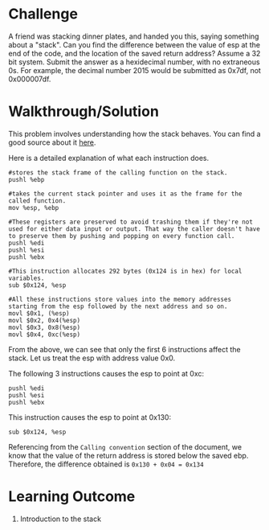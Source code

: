 # Challenge

A friend was stacking dinner plates, and handed you this, saying something about a "stack". Can you find the difference between the value of esp at the end of the code, and the location of the saved return address? Assume a 32 bit system. Submit the answer as a hexidecimal number, with no extraneous 0s. For example, the decimal number 2015 would be submitted as 0x7df, not 0x000007df.

# Walkthrough/Solution

This problem involves understanding how the stack behaves. You can find a good source about it [here](http://flint.cs.yale.edu/cs421/papers/x86-asm/asm.html). </br>

Here is a detailed explanation of what each instruction does. </br>

```
#stores the stack frame of the calling function on the stack.
pushl %ebp 

#takes the current stack pointer and uses it as the frame for the called function.
mov %esp, %ebp

#These registers are preserved to avoid trashing them if they're not used for either data input or output. That way the caller doesn't have to preserve them by pushing and popping on every function call.
pushl %edi
pushl %esi
pushl %ebx

#This instruction allocates 292 bytes (0x124 is in hex) for local variables.
sub $0x124, %esp 

#All these instructions store values into the memory addresses starting from the esp followed by the next address and so on.
movl $0x1, (%esp)
movl $0x2, 0x4(%esp)
movl $0x3, 0x8(%esp)
movl $0x4, 0xc(%esp)
```

From the above, we can see that only the first 6 instructions affect the stack. Let us treat the esp with address value 0x0. </br>

The following 3 instructions causes the esp to point at 0xc:
```
pushl %edi
pushl %esi
pushl %ebx
```
This instruction causes the esp to point at 0x130:
```
sub $0x124, %esp
```

Referencing from the `Calling convention` section of the document, we know that the value of the return address is stored below the saved ebp. Therefore, the difference obtained is `0x130 + 0x04 = 0x134`

# Learning Outcome
1) Introduction to the stack

